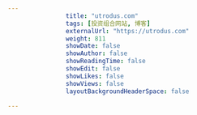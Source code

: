 ---
                title: "utrodus.com"
                tags: [投资组合网站, 博客]
                externalUrl: "https://utrodus.com"
                weight: 811
                showDate: false
                showAuthor: false
                showReadingTime: false
                showEdit: false
                showLikes: false
                showViews: false
                layoutBackgroundHeaderSpace: false
                ---

